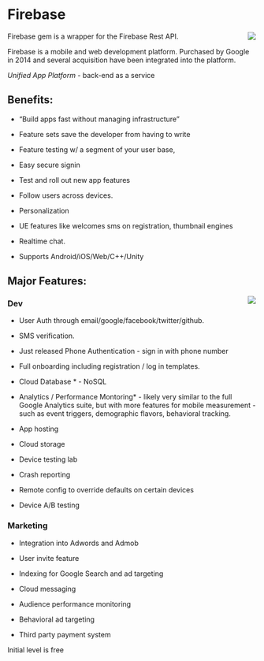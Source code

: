 # Firebase
<img src='http://funkyimg.com/i/2uS4i.png' align='right'>

Firebase gem is a wrapper for the Firebase Rest API.

Firebase is a mobile and web development platform. Purchased by Google in 2014 and several acquisition have been integrated into the platform.

_Unified App Platform_ - back-end as a service

## Benefits:
* “Build apps fast without managing infrastructure”
* Feature sets save the developer from having to write


* Feature testing w/ a segment of your user base,
* Easy secure signin  
* Test and roll out new app features 
* Follow users across devices.
* Personalization
* UE features like welcomes sms on registration, thumbnail engines
* Realtime chat.

* Supports Android/iOS/Web/C++/Unity



## Major Features:
<img src='http://funkyimg.com/i/2uS4G.png' align='right'>


### Dev
* User Auth through email/google/facebook/twitter/github. 
* SMS verification. 
* Just released Phone Authentication - sign in with phone number

* Full onboarding including registration / log in templates.

* Cloud Database * - NoSQL

* Analytics / Performance Montoring* - likely very similar to the full Google Analytics suite, but with more features for mobile measurement - such as event triggers, demographic flavors, behavioral tracking.

* App hosting
* Cloud storage
* Device testing lab
* Crash reporting
* Remote config to override defaults on certain devices
* Device A/B testing


### Marketing 
* Integration into Adwords and Admob

* User invite feature

* Indexing for Google Search and ad targeting 

* Cloud messaging

* Audience performance monitoring

* Behavioral ad targeting

* Third party payment system





Initial level is free
